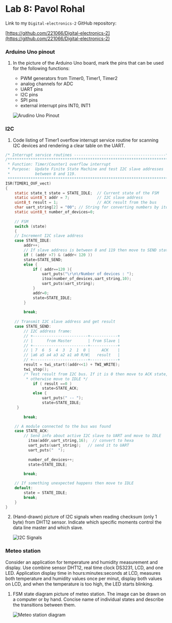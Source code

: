 # Lab 8: Pavol Rohal

Link to my `Digital-electronics-2` GitHub repository:

[https://github.com/221066/Digital-electronics-2](https://github.com/221066/Digital-electronics-2)

### Arduino Uno pinout

1. In the picture of the Arduino Uno board, mark the pins that can be used for the following functions:
   * PWM generators from Timer0, Timer1, Timer2
   * analog channels for ADC
   * UART pins
   * I2C pins
   * SPI pins
   * external interrupt pins INT0, INT1

   ![Arudino Uno Pinout](p.png)

### I2C

1. Code listing of Timer1 overflow interrupt service routine for scanning I2C devices and rendering a clear table on the UART.

```c
/* Interrupt service routines ----------------------------------------*/
/**********************************************************************
 * Function: Timer/Counter1 overflow interrupt
 * Purpose:  Update Finite State Machine and test I2C slave addresses 
 *           between 8 and 119.
 **********************************************************************/
ISR(TIMER1_OVF_vect)
{
    static state_t state = STATE_IDLE;  // Current state of the FSM
    static uint8_t addr = 7;            // I2C slave address
    uint8_t result = 1;                 // ACK result from the bus
    char uart_string[2] = "00"; // String for converting numbers by itoa()
    static uint8_t number_of_devices=0;
    
    // FSM
    switch (state)
    {
    // Increment I2C slave address
    case STATE_IDLE:
        addr++;
        // If slave address is between 8 and 119 then move to SEND state
        if ( (addr >7) & (addr< 120 ))
        state=STATE_SEND;
        else {
            if ( addr==120 ){
                uart_puts("\r\n\rNumber of devices : ");
                itoa(number_of_devices,uart_string,10);
                uart_puts(uart_string);
            }
            addr=0;
            state=STATE_IDLE;
        }
        
        break;
    
    // Transmit I2C slave address and get result
    case STATE_SEND:
        // I2C address frame:
        // +------------------------+------------+
        // |      from Master       | from Slave |
        // +------------------------+------------+
        // | 7  6  5  4  3  2  1  0 |     ACK    |
        // |a6 a5 a4 a3 a2 a1 a0 R/W|   result   |
        // +------------------------+------------+
        result = twi_start((addr<<1) + TWI_WRITE);
        twi_stop();
        /* Test result from I2C bus. If it is 0 then move to ACK state, 
         * otherwise move to IDLE */
     		if ( result ==0 )
     			state=STATE_ACK;
     		else {
         		uart_puts(" -- ");
         		state=STATE_IDLE;
     }
     
        break;

    // A module connected to the bus was found
    case STATE_ACK:
        // Send info about active I2C slave to UART and move to IDLE
          itoa(addr,uart_string,16);  // convert to hexa
          uart_puts(uart_string);   // send it to UART
          uart_puts("  ");
          
          number_of_devices++;
          state=STATE_IDLE;
          
        break;

    // If something unexpected happens then move to IDLE
    default:
        state = STATE_IDLE;
        break;
    }
}
```

2. (Hand-drawn) picture of I2C signals when reading checksum (only 1 byte) from DHT12 sensor. Indicate which specific moments control the data line master and which slave.

   ![I2C Signals](f.jpg)

### Meteo station

Consider an application for temperature and humidity measurement and display. Use combine sensor DHT12, real time clock DS3231, LCD, and one LED. Application display time in hours:minutes:seconds at LCD, measures both temperature and humidity values once per minut, display both values on LCD, and when the temperature is too high, the LED starts blinking.

1. FSM state diagram picture of meteo station. The image can be drawn on a computer or by hand. Concise name of individual states and describe the transitions between them.

   ![Meteo station diagram](s.png)
